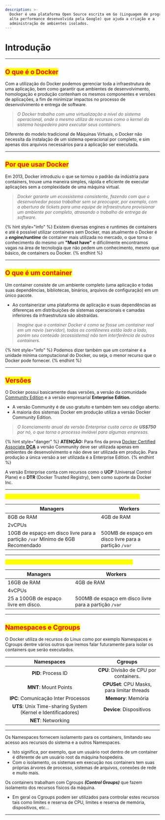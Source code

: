 ```yaml
---
description: >-
  Docker é uma plataforma Open Source escrita em Go (Linguagem de programação em
  alta performance desenvolvida pela Google) que ajuda a criação e a
  administração de ambientes isolados.
---
```


# Introdução

***

## <mark style="color:red;">O que é o Docker</mark>

Com a utilização do Docker podemos gerenciar toda a infraestrutura de uma aplicação, bem como garantir que ambientes de desenvolvimento, homologação e produção contenham os mesmos componentes e versões de aplicações, a fim de minimizar impactos no processo de desenvolvimento e entrega de software.

> _O Docker trabalha com uma virtualização a nível do sistema operacional, onde o mesmo utiliza de recursos como o kernel do sistema hospedeiro para executar seus containers._&#x20;

Diferente do modelo tradicional de Máquinas Virtuais, o Docker não necessita da instalação de um sistema operacional por completo, e sim apenas dos arquivos necessários para a aplicação ser executada.

***

## <mark style="color:red;">Por que usar Docker</mark>

Em 2013, Docker introduziu o que se tornou o padrão da indústria para containers, trouxe uma maneira simples, rápida e eficiente de executar aplicações sem a complexidade de uma máquina virtual.

> _Docker garante um ecossistema consistente, fazendo com que o desenvolvedor possa trabalhar sem se preocupar, por exemplo, com a abertura de tickets para uma equipe de infraestrutura provisionar um ambiente por completo, atrasando o trabalho de entrega de software._

{% hint style="info" %}
Existem diversas engines e runtimes de containers e até é possível utilizar containers sem Docker, mas atualmente o Docker é a _**engine/runtime**_ de container mais utilizada no mercado, o que torna o conhecimento do mesmo um **"Must have"** e dificilmente encontramos vagas na área de tecnologia que não pedem um conhecimento, mesmo que básico, de containers ou Docker.
{% endhint %}

***

## <mark style="color:red;">O que é um container</mark>

Um container consiste de um ambiente completo (uma aplicação e todas suas dependências, bibliotecas, binários, arquivos de configuração) em um único pacote.&#x20;

* Ao containerizar uma plataforma de aplicação e suas dependências as diferenças em distribuições de sistemas operacionais e camadas inferiores da infraestrutura são abstraídas.

> _Imagine que o container Docker é como se fosse um container real em um navio (servidor), todos os contêineres estão lado a lado, porém seu conteúdo (ecossistema) não tem interferência de outros containers._

{% hint style="info" %}
Podemos dizer também que um container é a unidade mínima computacional do Docker, ou seja, o menor recurso que o Docker pode fornecer.
{% endhint %}

***

## <mark style="color:red;">Versões</mark>

O Docker possui basicamente duas versões, a versão da comunidade [Community Edition](https://www.docker.com/community/) e a versão empresarial **Enterprise Edition**_**.**_

* A versão Community é de uso gratuito e também tem seu código aberto.
* A maioria dos sistemas Docker em produção utiliza a versão Docker Community Edition.&#x20;

> _O licenciamento anual da versão Enterprise custa cerca de **US$750** por nó, o que torna o processo inviável para algumas empresas._

{% hint style="danger" %}
**ATENÇÃO:** Para fins da prova [Docker Certified Associate **DCA**](https://training.mirantis.com/certification/dca-certification-exam/) a versão Community deve ser utilizada apenas em ambientes de desenvolvimento e não deve ser utilizada em produção. Para produção a única versão a ser utilizada é a Enterprise Edition.
{% endhint %}

A versão Enterprise conta com recursos como o **UCP** (Universal Control Plane) e o **DTR** (Docker Trusted Registry), bem como suporte da Docker Inc.

***

<mark style="color:yellow;">A recomendação mínima para a versão Enterprise do Docker EE é:</mark>

| Managers                                                                       | Workers                                               |
| ------------------------------------------------------------------------------ | ----------------------------------------------------- |
| 8GB de RAM                                                                     | 4GB de RAM                                            |
| 2vCPUs                                                                         |                                                       |
| 10GB de espaço em disco livre para a partição `/var` Mínimo de 6GB Recomendado | 500MB de espaço em disco livre para a partição `/var` |

***

<mark style="color:yellow;">A recomendação para ambientes de Produção do Docker EE é:</mark>

| Managers                             | Workers                                               |
| ------------------------------------ | ----------------------------------------------------- |
| 16GB de RAM                          | 4GB de RAM                                            |
| 4vCPUs                               |                                                       |
| 25 a 100GB de espaço livre em disco. | 500MB de espaço em disco livre para a partição `/var` |

***

## <mark style="color:red;">Namespaces e Cgroups</mark>

O Docker utiliza de recursos do Linux como por exemplo Namespaces e Cgroups dentre vários outros que iremos falar futuramente para isolar os containers que serão executados.

|                          Namespaces                          |                   Cgroups                   |
| :----------------------------------------------------------: | :-----------------------------------------: |
|                      **PID**: Process ID                     |   **CPU**: Divisão de CPU por containers.   |
|                     **MNT**: Mount Points                    | **CPUSet**: CPU Masks, para limitar threads |
|             **IPC**: Comunicação Inter Processos             |             **Memory**: Memória             |
| **UTS**: Unix Time-sharing System (Kernel e Identificadores) |           **Device**: Dispositivos          |
|                      **NET**: Networking                     |                                             |

***

Os Namespaces fornecem isolamento para os containers, limitando seu acesso aos recursos do sistema e a outros Namespaces.

* Isto significa, por exemplo, que um usuário root dentro de um container é diferente de um usuário root da máquina hospedeira.
* Com o isolamento, os sistemas em execução nos containers tem suas próprias árvores de processo, sistemas de arquivos, conexões de rede e muito mais.

Os containers trabalham com Cgroups _**(Control Groups)**_ que fazem isolamento dos recursos físicos da máquina.&#x20;

* Em geral os Cgroups podem ser utilizados para controlar estes recursos tais como limites e reserva de CPU, limites e reserva de memória, dispositivos, etc…

***
